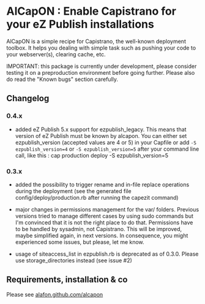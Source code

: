 # AlCapON : Enable Capistrano for your eZ Publish installations

AlCapON is a simple recipe for Capistrano, the well-known deployment toolbox.
It helps you dealing with simple task such as pushing your code to your
webserver(s), clearing cache, etc.

IMPORTANT: this package is currently under development, please consider testing
it on a preproduction environment before going further. Please also do read the
"Known bugs" section carefully.

## Changelog

### 0.4.x

 - added eZ Publish 5.x support for ezpublish_legacy. This means that version
   of eZ Publish must be known by alcapon. You can either set ezpublish_version
   (accepted values are 4 or 5) in your Capfile or add `-S ezpublish_version=4`
   or `-S ezpublish_version=5` after your command line call, like this :
   cap production deploy -S ezpublish_version=5

### 0.3.x

 - added the possibility to trigger rename and in-file replace operations
   during the deployment (see the generated file
   config/deploy/production.rb after running the capezit command)

 - major changes in permissions management for the var/ folders. Previous
   versions tried to manage different cases by using sudo commands but I'm
   convinced that it is not the right place to do that. Permissions have to be
   handled by sysadmin, not Capistrano.
   This will be improved, maybe simplified again, in next versions.
   In consequence, you might experienced some issues, but please, let me know.

 - usage of siteaccess_list in ezpublish.rb is deprecated as of 0.3.0. Please
   use storage_directories instead (see issue #2)

## Requirements, installation & co

Please see [alafon.github.com/alcapon](http://alafon.github.com/alcapon)
